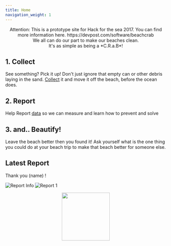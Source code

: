 ```yaml
---
title: Home
navigation_weight: 1
---
```


<center>
Attention: This is a prototype site for Hack for the sea 2017. You can find more information here.
https://devpost.com/software/beachcrab

<br/>
We all can do our part to make our beaches clean.
<br />
It's as simple as being a *C.R.a.B*!
</center>

## 1. Collect
See something? Pick it up! Don't just ignore that empty can or other debris laying in the sand. [Collect](/collect) it and move it off the beach, before the ocean does.

## 2. Report
Help Report [data](/data) so we can measure and learn how to prevent  and solve

## 3. and.. Beautify!
Leave the beach better then you found it! Ask yourself what is the one thing you could do at your beach trip to make that beach better for someone else.

## Latest Report

Thank you (name) !

![Report Info](reportinfo.png)
![Report 1](report1.png)
<center>
	<img src="https://upload.wikimedia.org/wikipedia/commons/0/0b/Caracangrejo.png" width="150px" />
</center>

